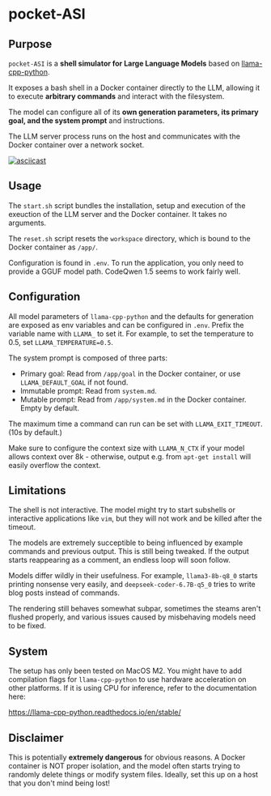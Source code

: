 # pocket-ASI

## Purpose

`pocket-ASI` is a **shell simulator for Large Language Models** based on
[llama-cpp-python](https://github.com/abetlen/llama-cpp-python).

It exposes a bash shell in a Docker container directly to the LLM, allowing it
to execute **arbitrary commands** and interact with the filesystem.

The model can configure all of its **own generation parameters, its primary
goal, and the system prompt** and instructions.

The LLM server process runs on the host and communicates with the Docker
container over a network socket.

[![asciicast](https://asciinema.org/a/656764.svg)](https://asciinema.org/a/656764)

## Usage

The `start.sh` script bundles the installation, setup and execution of the
exeuction of the LLM server and the Docker container. It takes no arguments.

The `reset.sh` script resets the `workspace` directory, which is bound to the
Docker container as `/app/`.

Configuration is found in `.env`. To run the application, you only need to
provide a GGUF model path. CodeQwen 1.5 seems to work fairly well.

## Configuration

All model parameters of `llama-cpp-python` and the defaults for generation are
exposed as env variables and can be configured in `.env`. Prefix the variable
name with `LLAMA_` to set it. For example, to set the temperature to 0.5, set
`LLAMA_TEMPERATURE=0.5`.

The system prompt is composed of three parts:

- Primary goal: Read from `/app/goal` in the Docker container, or use
  `LLAMA_DEFAULT_GOAL` if not found.
- Immutable prompt: Read from `system.md`.
- Mutable prompt: Read from `/app/system.md` in the Docker container. Empty by
  default.

The maximum time a command can run can be set with `LLAMA_EXIT_TIMEOUT`. (10s by
default.)

Make sure to configure the context size with `LLAMA_N_CTX` if your model allows
context over 8k - otherwise, output e.g. from `apt-get install` will easily
overflow the context.

## Limitations

The shell is not interactive. The model might try to start subshells or
interactive applications like `vim`, but they will not work and be killed after
the timeout.

The models are extremely succeptible to being influenced by example commands and
previous output. This is still being tweaked. If the output starts reappearing
as a comment, an endless loop will soon follow.

Models differ wildly in their usefulness. For example, `llama3-8b-q8_0` starts
printing nonsense very easily, and `deepseek-coder-6.7B-q5_0` tries to write
blog posts instead of commands.

The rendering still behaves somewhat subpar, sometimes the steams aren't flushed
properly, and various issues caused by misbehaving models need to be fixed.

## System

The setup has only been tested on MacOS M2. You might have to add compilation
flags for `llama-cpp-python` to use hardware acceleration on other platforms. If
it is using CPU for inference, refer to the documentation here:

https://llama-cpp-python.readthedocs.io/en/stable/

## Disclaimer

This is potentially **extremely dangerous** for obvious reasons. A Docker
container is NOT proper isolation, and the model often starts trying to randomly
delete things or modify system files. Ideally, set this up on a host that you
don't mind being lost!
